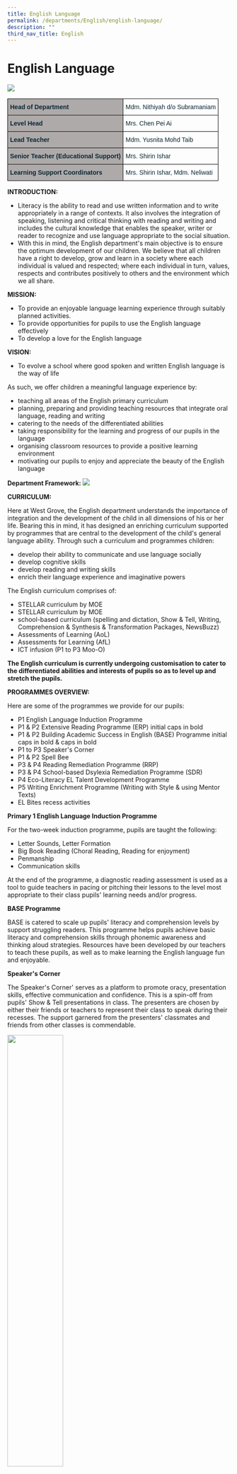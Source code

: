 ```yaml
---
title: English Language
permalink: /departments/English/english-language/
description: ""
third_nav_title: English
---
```

# English Language

![](/images/Until%202022_Pictures/EL.jpg)

<style type="text/css">
.tg  {border-collapse:collapse;border-spacing:0;}
.tg td{border-color:black;border-style:solid;border-width:1px;font-family:Arial, sans-serif;font-size:14px;
  overflow:hidden;padding:10px 5px;word-break:normal;}
.tg th{border-color:black;border-style:solid;border-width:1px;font-family:Arial, sans-serif;font-size:14px;
  font-weight:normal;overflow:hidden;padding:10px 5px;word-break:normal;}
.tg .tg-s5dh{color:#0C2733;text-align:left;vertical-align:middle}
.tg .tg-c1fh{background-color:#AEAAAA;color:#0C2733;font-weight:bold;text-align:left;vertical-align:top}
</style>
<table class="tg">
<thead>
  <tr>
    <th class="tg-c1fh">Head of Department</th>
    <th class="tg-s5dh">Mdm. Nithiyah d/o Subramaniam<br></th>
  </tr>
</thead>
<tbody>
  <tr>
    <td class="tg-c1fh">Level Head<br></td>
    <td class="tg-s5dh">Mrs. Chen Pei Ai<br></td>
  </tr>
  <tr>
    <td class="tg-c1fh">Lead Teacher<br></td>
    <td class="tg-s5dh">Mdm. Yusnita Mohd Taib<br></td>
  </tr>
  <tr>
    <td class="tg-c1fh">Senior Teacher (Educational Support)<br></td>
    <td class="tg-s5dh">Mrs. Shirin Ishar</td>
  </tr>
  <tr>
    <td class="tg-c1fh">Learning Support Coordinators</td>
    <td class="tg-s5dh">Mrs. Shirin Ishar, Mdm. Neliwati</td>
  </tr>
</tbody>
</table>

**INTRODUCTION:**

* Literacy is the ability to read and use written information and to write appropriately in a range of contexts. It also involves the integration of speaking, listening and critical thinking with reading and writing and includes the cultural knowledge that enables the speaker, writer or reader to recognize and use language appropriate to the social situation.
* With this in mind, the English department's main objective is to ensure the optimum development of our children. We believe that all children have a right to develop, grow and learn in a society where each individual is valued and respected; where each individual in turn, values, respects and contributes positively to others and the environment which we all share.

**MISSION:**

* To provide an enjoyable language learning experience through suitably planned activities.
* To provide opportunities for pupils to use the English language effectively
* To develop a love for the English language

**VISION:**

* To evolve a school where good spoken and written English language is the way of life

As such, we offer children a meaningful language experience by:
* teaching all areas of the English primary curriculum
* planning, preparing and providing teaching resources that integrate oral language, reading and writing
* catering to the needs of the differentiated abilities
* taking responsibility for the learning and progress of our pupils in the language
* organising classroom resources to provide a positive learning environment
* motivating our pupils to enjoy and appreciate the beauty of the English language


**Department Framework:**
![](/images/Until%202022_Pictures/Department%20Framework.png)

**CURRICULUM:**

Here at West Grove, the English department understands the importance of integration and the development of the child in all dimensions of his or her life. Bearing this in mind, it has designed an enriching curriculum supported by programmes that are central to the development of the child's general language ability. Through such a curriculum and programmes children:

* develop their ability to communicate and use language socially
* develop cognitive skills
* develop reading and writing skills
* enrich their language experience and imaginative powers

The English curriculum comprises of:
* STELLAR curriculum by MOE
* STELLAR curriculum by MOE
* school-based curriculum (spelling and dictation, Show &  Tell, Writing, Comprehension & Synthesis & Transformation Packages, NewsBuzz)
* Assessments of Learning (AoL)
* Assessments for Learning (AfL)
* ICT infusion (P1 to P3 Moo-O)

**The English curriculum is currently undergoing customisation to cater to the differentiated abilities and interests of pupils so as to level up and stretch the pupils.**

**PROGRAMMES OVERVIEW:**

Here are some of the programmes we provide for our pupils:

* P1 English Language Induction Programme
* P1 & P2 Extensive Reading Programme (ERP) initial caps in bold
* P1 & P2 Building Academic Success in English (BASE) Programme initial caps in bold & caps in bold
* P1 to P3 Speaker's Corner
* P1 & P2 Spell Bee
* P3 & P4 Reading Remediation Programme (RRP)
* P3 & P4 School-based Dsylexia Remediation Programme (SDR)
* P4 Eco-Literacy EL Talent Development Programme
* P5 Writing Enrichment Programme (Writing with Style & using Mentor Texts)
* EL Bites recess activities


**Primary 1 English Language Induction Programme**

For the two-week induction programme, pupils are taught the following:

* Letter Sounds, Letter Formation
* Big Book Reading (Choral Reading, Reading for enjoyment)
* Penmanship
* Communication skills

At the end of the programme, a diagnostic reading assessment is used as a tool to guide teachers in pacing or pitching their lessons to the level most appropriate to their class pupils' learning needs and/or progress.

**BASE Programme**

BASE is catered to scale up pupils' literacy and comprehension levels by support struggling readers. This programme helps pupils achieve basic literacy and comprehension skills through phonemic awareness and thinking aloud strategies. Resources have been developed by our teachers to teach these pupils, as well as to make learning the English language fun and enjoyable.

**Speaker's Corner**

The Speaker's Corner' serves as a platform to promote oracy, presentation skills, effective communication and confidence. This is a spin-off from pupils' Show & Tell presentations in class. The presenters are chosen by either their friends or teachers to represent their class to speak during their recesses. The support garnered from the presenters' classmates and friends from other classes is commendable.

<img src="/images/Until%202022_Pictures/Speakers%20Corner%20-%201.jpg" 
     style="width:50%" align="left">
		 
<img src="/images/Until%202022_Pictures/Speakers%20Corner%20-%202.jpg" 
     style="width:50%">


**Spell Bee**

West Grove's Spell Bee is modelled after the prestigious RHB Straits Times Spelling Bee Competition which is held at a national level. Through this Spelling Bee Competition, pupils would be able to improve their spelling, increase their vocabularies and develop correct English pronunciation and usage to help them strengthen their English language. The audience are engaged as well as they are also given the opportunity to participate in the Spell Bee Competition.

<img src="/images/Until%202022_Pictures/Spell%20Bee%20-%201.jpg" 
     style="width:50%" align="right">
<img src="/images/Until%202022_Pictures/Spell%20Bee%20-%202.jpg" 
     style="width:50%">
		 
**Eco Literacy EL Talent Development Programme**

This programme integrates Environment Education, Arts and delivers through the English curriculum that focuses on productive skills - inquire, write, speak and present.

Pupils will participate in learning journeys, workshops and conversations where they will gather and communicate ideas so as to produce narratives in the form of a literary production such as a storybook as the end product as a result of the experiences and skills that they had gathered. The storybook will be written for audience at an appropriate reading level, be visually appealing and include moral and ethics that arise from environmental issues.

![](/images/Until%202022_Pictures/Eco-Lit%20-1.jpg)
![](/images/Until%202022_Pictures/Eco-Lit%20-2.jpg)
![](/images/Until%202022_Pictures/Eco-Lit%20-3.jpg)
![](/images/Until%202022_Pictures/Eco-Lit%20-4.jpg)

**Termly Highlights:**

**Item Setting Workshop for EL Teachers (14 February)**

Here at West Grove, we adopt a culture of sharing. Conducting workshops for teachers and organising sharing sessions are essential as we strongly believe in learning as a continual process. As such, the English department has conducted a Phase 2 of the item sharing workshop for teachers to aid them in setting appropriate test items. Phase 1 of the item setting workshop was conducted last year.

<img src="/images/Until%202022_Pictures/Item%20Setting%20Workshop%20for%20EL%20Teachers%20-%201.jpg" 
     style="width:50%">
<img src="/images/Until%202022_Pictures/Item%20Setting%20Workshop%20for%20EL%20Teachers%20-%202.jpg" 
     style="width:50%">

**Total Defence Day by EL Department (13 February)**

West Grove Primary School commemorated Total Defence Day 2018 on 13th February.  The theme for this year's Total Defence Day was â€˜Together We Keep Singapore Strong'. Our school commemorated this day through a series of lessons and activities, where the students got a deeper understanding about Total Defence, particularly Social Defence.

As part of the Total Defence programme, West Grove Primary School also partnered with the Housing Development Board (HDB) to set up a road show (OHYay! Roadshow) and an assembly talk to spread the message of good neighbourliness as well as eco-friendly living. Students were engaged in the interesting games and activities organised by HDB and they also took photographs with their classmates as souvenirs at the photo booth.

![](/images/Until%202022_Pictures/Total%20Defence%20Day%20by%20EL%20Department%20-%201.jpg)![](/images/Until%202022_Pictures/Total%20Defence%20Day%20by%20EL%20Department%20-%202.jpg)
![](/images/Until%202022_Pictures/Total%20Defence%20Day%20by%20EL%20Department%20-%203.jpg)
		 
**Moo-O Competition at OGLC (9 March)**

In this competition, pupils were given a reading task to complete. 3 selected P3 pupils worked in a group and chose a story from a series of stories from the Moo O software. Each group was given a task to read a story based on their chosen character. It is an interesting and engaging software as pupils are having fun in playing characters in each scene as they read. In this Moo O software, pupils are able to practise their reading in terms of accuracy and fluency. You can try this out at home too and have fun reading!


<img src="/images/Moo-O%20Competition%20at%20OGLC%20-%201.jpg" 
     style="width:50%">
<img src="/images/Moo-O%20Competition%20at%20OGLC%20-%202.jpg" 
     style="width:50%">
<img src="/images/Moo-O%20Competition%20at%20OGLC%20-%203.png" 
     style="width:50%">
		 
**EL Bites (9 March)**

Pupils participating in a series of activities during EL Bites recess activities. EL Bites offers a game based approach to learning English. Fun and interactive!


**P5 Parent's Workshop: Using News to Teach English - How you can support (12 March)**

A workshop for parents was conducted to provide a platform to help them pick up more strategies on how they can use newspapers and current affairs to improve their child's English language skills. The Straits Times or other news media was used as a learning tool to aid parents to cultivate their child's interest in newspapers and current affairs and coach their child in English. There was hands-on too so that the experience is authentic and relevant.


<img src="/images/P5%20Parents%20Workshop%20-%201.jpg" 
     style="width:50%">

<img src="/images/P5%20Parents%20Workshop%20-%202.jpg" 
     style="width:50%">